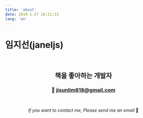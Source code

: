 ```yaml
---
title: 'about'
date: 2019-1-27 16:21:13
lang: 'en'
---
```


# 임지선(janeljs)



<div align="center">



<br/> 

## 책을 좋아하는 개발자 

### 💌 jisunlim818@gmail.com

<br/>

_If you want to contact me, Please send me an email_ 🙂






<br/>
</div>


